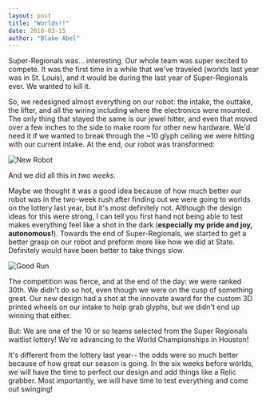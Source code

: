```yaml
---
layout: post
title: "Worlds!!"
date: 2018-03-15
author: "Blake Abel"
---
```


Super-Regionals was... interesting. Our whole team was super excited to compete. It was the first time in a while that we've traveled (worlds last year was in St. Louis), and it would be during the last year of Super-Regionals ever. We wanted to kill it.

So, we redesigned almost everything on our robot: the intake, the outtake, the lifter, and all the wiring including where the electronics were mounted. The only thing that stayed the same is our jewel hitter, and even that moved over a few inches to the side to make room for other new hardware. We'd need it if we wanted to break through the ~10 glyph ceiling we were hitting with our current intake. At the end, our robot was transformed:

![New Robot](https://github.com/MICDSRobotics/MICDSRobotics.github.io/blob/master/assets/img/SRPre-Match.jpg?raw=true)

And we did all this in *two weeks*.

Maybe we thought it was a good idea because of how much better our robot was in the two-week rush after finding out we were going to worlds on the lottery last year, but it's most definitely not. Although the design ideas for this were strong, I can tell you first hand not being able to test makes everything feel like a shot in the dark (**especially my pride and joy, autonomous!**). Towards the end of Super-Regionals, we started to get a better grasp on our robot and preform more like how we did at State. Definitely would have been better to take things slow.

![Good Run](https://github.com/MICDSRobotics/MICDSRobotics.github.io/blob/master/assets/img/SRColumns.jpg?raw=true)

The competition was fierce, and at the end of the day: we were ranked 30th. We didn't do so hot, even though we were on the cusp of something great. Our new design had a shot at the innovate award for the custom 3D printed wheels on our intake to help grab glyphs, but we didn't end up winning that either.

But: We are one of the 10 or so teams selected from the Super Regionals waitlist lottery! We're advancing to the World Championships in Houston!

It's different from the lottery last year-- the odds were so much better because of how great our season is going. In the six weeks before worlds, we will have the time to perfect our design and add things like a Relic grabber. Most importantly, we will have time to test everything and come out swinging!
